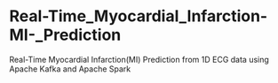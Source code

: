 # Real-Time_Myocardial_Infarction-MI-_Prediction
Real-Time Myocardial Infarction(MI) Prediction from 1D ECG data using Apache Kafka and Apache Spark
